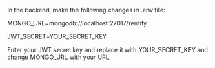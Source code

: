 In the backend, make the following changes in .env file:




MONGO_URL=mongodb://localhost:27017/rentify

JWT_SECRET=YOUR_SECRET_KEY



Enter your JWT secret key and replace it with YOUR_SECRET_KEY and change MONGO_URL with your URL
